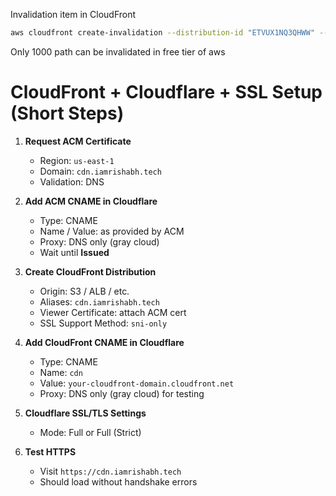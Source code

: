 
Invalidation item in CloudFront
```sh
aws cloudfront create-invalidation --distribution-id "ETVUX1NQ3QHWW" --path "/error.html"
```

Only 1000 path can be invalidated in free tier of aws 






# CloudFront + Cloudflare + SSL Setup (Short Steps)

1. **Request ACM Certificate**
   - Region: `us-east-1`
   - Domain: `cdn.iamrishabh.tech`
   - Validation: DNS

2. **Add ACM CNAME in Cloudflare**
   - Type: CNAME
   - Name / Value: as provided by ACM
   - Proxy: DNS only (gray cloud)
   - Wait until **Issued**

3. **Create CloudFront Distribution**
   - Origin: S3 / ALB / etc.
   - Aliases: `cdn.iamrishabh.tech`
   - Viewer Certificate: attach ACM cert
   - SSL Support Method: `sni-only`

4. **Add CloudFront CNAME in Cloudflare**
   - Type: CNAME
   - Name: `cdn`
   - Value: `your-cloudfront-domain.cloudfront.net`
   - Proxy: DNS only (gray cloud) for testing

5. **Cloudflare SSL/TLS Settings**
   - Mode: Full or Full (Strict)

6. **Test HTTPS**
   - Visit `https://cdn.iamrishabh.tech`
   - Should load without handshake errors

